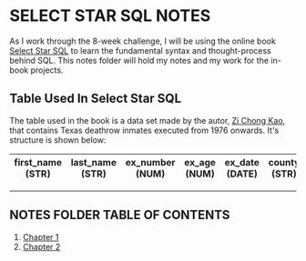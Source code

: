 # SELECT STAR SQL NOTES

As I work through the 8-week challenge, I will be using the online book [Select Star SQL](https://selectstarsql.com/) to learn the fundamental syntax and thought-process behind SQL. This notes folder will hold my notes and my work for the in-book projects. 

## Table Used In Select Star SQL
The table used in the book is a data set made by the autor, [Zi Chong Kao](https://kaomorphism.com/), that contains Texas deathrow inmates executed from 1976 onwards. It's structure is shown below:

| first_name (STR) | last_name (STR) | ex_number (NUM) | ex_age (NUM) | ex_date (DATE) | county (STR) | last_statement (STR) | 
|------------------|-----------------|-----------------|--------------|----------------|--------------|----------------------|

---
## NOTES FOLDER TABLE OF CONTENTS
1. [Chapter 1](https://github.com/r0hankrishnan/8-week-sql/blob/main/Notes/Chapter-1.md)
2. [Chapter 2](https://github.com/r0hankrishnan/8-week-sql/blob/main/Notes/Chapter-2.md)
